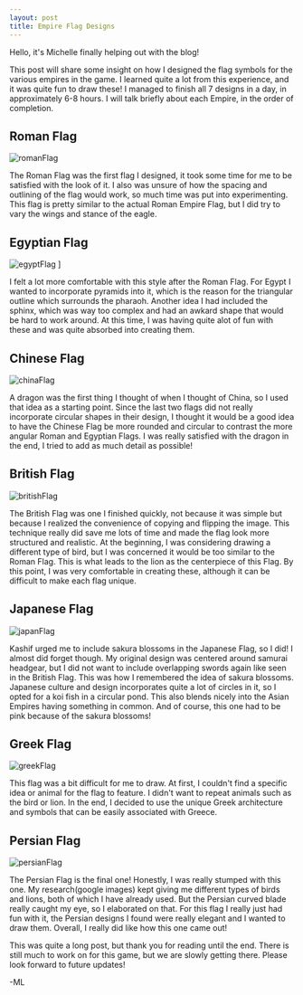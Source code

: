 ```yaml
---
layout: post
title: Empire Flag Designs
---
```


Hello, it's Michelle finally helping out with the blog!

This post will share some insight on how I designed the flag symbols for the various empires in the game. I learned quite a lot from this experience, and it was quite fun to draw these! I managed to finish all 7 designs in a day, in approximately 6-8 hours. I will talk briefly about each Empire, in the order of completion.

## Roman Flag
![romanFlag](/images/romanFlag.png "romanFlag") 

The Roman Flag was the first flag I designed, it took some time for me to be satisfied with the look of it. I also was unsure of how the spacing and outlining of the flag would work, so much time was put into experimenting. This flag is pretty similar to the actual Roman Empire Flag, but I did try to vary the wings and stance of the eagle. 

## Egyptian Flag
![egyptFlag](/images/egyptFlag.png "egyptFlag") ]

I felt a lot more comfortable with this style after the Roman Flag. For Egypt I wanted to incorporate pyramids into it, which is the reason for the triangular outline which surrounds the pharaoh. Another idea I had included the sphinx, which was way too complex and had an awkard shape that would be hard to work around. At this time, I was having quite alot of fun with these and was quite absorbed into creating them.

## Chinese Flag
![chinaFlag](/images/chinaFlag.png "chinaFlag") 

A dragon was the first thing I thought of when I thought of China, so I used that idea as a starting point. Since the last two flags did not really incorporate circular shapes in their design, I thought it would be a good idea to have the Chinese Flag be more rounded and circular to contrast the more angular Roman and Egyptian Flags. I was really satisfied with the dragon in the end, I tried to add as much detail as possible!

## British Flag
![britishFlag](/images/britishFlag.png "britishFlag") 

The British Flag was one I finished quickly, not because it was simple but because I realized the convenience of copying and flipping the image. This technique really did save me lots of time and made the flag look more structured and realistic. At the beginning, I was considering drawing a different type of bird, but I was concerned it would be too similar to the Roman Flag. This is what leads to the lion as the centerpiece of this Flag. By this point, I was very comfortable in creating these, although it can be difficult to make each flag unique.

## Japanese Flag
![japanFlag](/images/japanFlag.png "japanFlag") 

Kashif urged me to include sakura blossoms in the Japanese Flag, so I did! I almost did forget though. My original design was centered around samurai headgear, but I did not want to include overlapping swords again like seen in the British Flag. This was how I remembered the idea of sakura blossoms. Japanese culture and design incorporates quite a lot of circles in it, so I opted for a koi fish in a circular pond. This also blends nicely into the Asian Empires having something in common. And of course, this one had to be pink because of the sakura blossoms!

## Greek Flag
![greekFlag](/images/greekFlag.png "greekFlag") 

This flag was a bit difficult for me to draw. At first, I couldn't find a specific idea or animal for the flag to feature. I didn't want to repeat animals such as the bird or lion. In the end, I decided to use the unique Greek architecture and symbols that can be easily associated with Greece.

## Persian Flag
![persianFlag](/images/persianFlag.png "persianFlag") 

The Persian Flag is the final one! Honestly, I was really stumped with this one. My research(google images) kept giving me different types of birds and lions, both of which I have already used. But the Persian curved blade really caught my eye, so I elaborated on that. For this flag I really just had fun with it, the Persian designs I found were really elegant and I wanted to draw them. Overall, I really did like how this one came out!

This was quite a long post, but thank you for reading until the end. There is still much to work on for this game, but we are slowly getting there. Please look forward to future updates!

-ML
